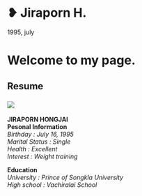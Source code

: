 # ❥ Jiraporn H.
1995, july
# Welcome to my page.
## Resume
### ![](http://i.imgur.com/a2TrCxl.jpg)

  **JIRAPORN HONGJAI**    
**Pesonal Information**  
*Birthday       : July 16, 1995*  
*Marital Status : Single*  
*Health         : Excellent*  
*Interest       : Weight training*
  
**Education**  
*University     : Prince of Songkla University*  
*High school    : Vachiralai School*

